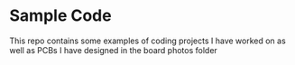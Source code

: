 # Sample Code

This repo contains some examples of coding projects I have worked on as well as PCBs I have designed in the board photos folder
